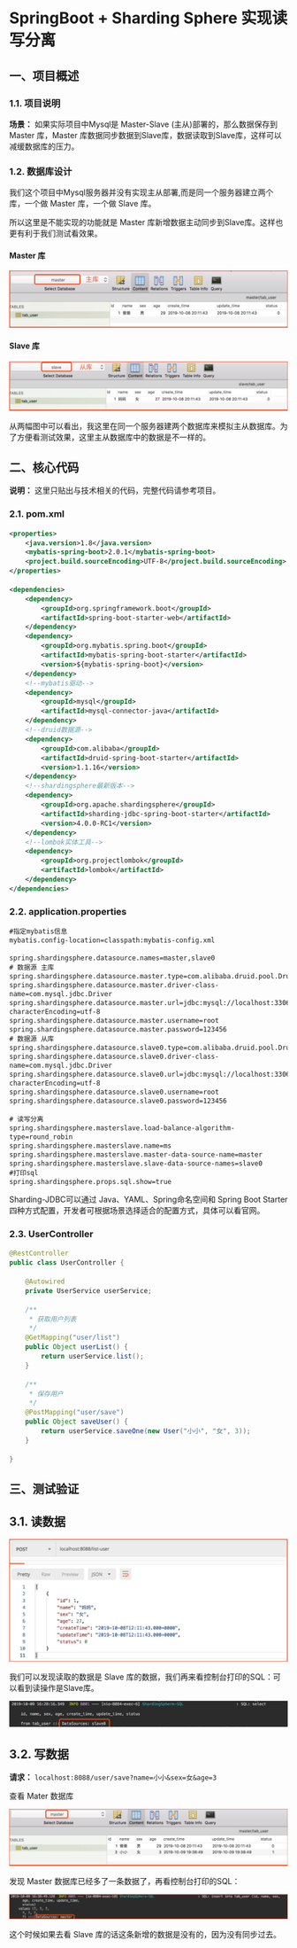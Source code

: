 # SpringBoot + Sharding Sphere 实现读写分离
## 一、项目概述
### 1.1. 项目说明
**场景：** 如果实际项目中Mysql是 Master-Slave (主从)部署的，那么数据保存到 Master 库，Master 库数据同步数据到Slave库，数据读取到Slave库，这样可以减缓数据库的压力。

### 1.2. 数据库设计
我们这个项目中Mysql服务器并没有实现主从部署,而是同一个服务器建立两个库，一个做 Master 库，一个做 Slave 库。

所以这里是不能实现的功能就是 Master 库新增数据主动同步到Slave库。这样也更有利于我们测试看效果。

#### Master 库
![img.png](../blog/image/img14.png)

#### Slave 库
![img.png](../blog/image/img15.png)

从两幅图中可以看出，我这里在同一个服务器建两个数据库来模拟主从数据库。为了方便看测试效果，这里主从数据库中的数据是不一样的。

## 二、核心代码
**说明：** 这里只贴出与技术相关的代码，完整代码请参考项目。

### 2.1. pom.xml
```xml
<properties>
    <java.version>1.8</java.version>
    <mybatis-spring-boot>2.0.1</mybatis-spring-boot>
    <project.build.sourceEncoding>UTF-8</project.build.sourceEncoding>
</properties>

<dependencies>
    <dependency>
        <groupId>org.springframework.boot</groupId>
        <artifactId>spring-boot-starter-web</artifactId>
    </dependency>
    <dependency>
        <groupId>org.mybatis.spring.boot</groupId>
        <artifactId>mybatis-spring-boot-starter</artifactId>
        <version>${mybatis-spring-boot}</version>
    </dependency>
    <!--mybatis驱动-->
    <dependency>
        <groupId>mysql</groupId>
        <artifactId>mysql-connector-java</artifactId>
    </dependency>
    <!--druid数据源-->
    <dependency>
        <groupId>com.alibaba</groupId>
        <artifactId>druid-spring-boot-starter</artifactId>
        <version>1.1.16</version>
    </dependency>
    <!--shardingsphere最新版本-->
    <dependency>
        <groupId>org.apache.shardingsphere</groupId>
        <artifactId>sharding-jdbc-spring-boot-starter</artifactId>
        <version>4.0.0-RC1</version>
    </dependency>
    <!--lombok实体工具-->
    <dependency>
        <groupId>org.projectlombok</groupId>
        <artifactId>lombok</artifactId>
    </dependency>
</dependencies>
```

### 2.2. application.properties
```properties
#指定mybatis信息
mybatis.config-location=classpath:mybatis-config.xml

spring.shardingsphere.datasource.names=master,slave0
# 数据源 主库
spring.shardingsphere.datasource.master.type=com.alibaba.druid.pool.DruidDataSource
spring.shardingsphere.datasource.master.driver-class-name=com.mysql.jdbc.Driver
spring.shardingsphere.datasource.master.url=jdbc:mysql://localhost:3306/master?characterEncoding=utf-8
spring.shardingsphere.datasource.master.username=root
spring.shardingsphere.datasource.master.password=123456
# 数据源 从库
spring.shardingsphere.datasource.slave0.type=com.alibaba.druid.pool.DruidDataSource
spring.shardingsphere.datasource.slave0.driver-class-name=com.mysql.jdbc.Driver
spring.shardingsphere.datasource.slave0.url=jdbc:mysql://localhost:3306/slave?characterEncoding=utf-8
spring.shardingsphere.datasource.slave0.username=root
spring.shardingsphere.datasource.slave0.password=123456

# 读写分离
spring.shardingsphere.masterslave.load-balance-algorithm-type=round_robin
spring.shardingsphere.masterslave.name=ms
spring.shardingsphere.masterslave.master-data-source-name=master
spring.shardingsphere.masterslave.slave-data-source-names=slave0
#打印sql
spring.shardingsphere.props.sql.show=true
```
Sharding-JDBC可以通过 Java、YAML、Spring命名空间和 Spring Boot Starter四种方式配置，开发者可根据场景选择适合的配置方式，具体可以看官网。

### 2.3. UserController
```java
@RestController
public class UserController {

    @Autowired
    private UserService userService;

    /**
     * 获取用户列表
     */
    @GetMapping("user/list")
    public Object userList() {
        return userService.list();
    }
    
    /**
     * 保存用户
     */
    @PostMapping("user/save")
    public Object saveUser() {
        return userService.saveOne(new User("小小", "女", 3));
    }
    
}
```

## 三、测试验证
## 3.1. 读数据

![img.png](../blog/image/img16.png)

我们可以发现读取的数据是 Slave 库的数据，我们再来看控制台打印的SQL：可以看到读操作是Slave库。

![img.png](../blog/image/img17.png)

## 3.2. 写数据
**请求：** 
`localhost:8088/user/save?name=小小&sex=女&age=3`

查看 Mater 数据库

![img.png](../blog/image/img18.png)

发现 Master 数据库已经多了一条数据了，再看控制台打印的SQL：

![img.png](../blog/image/img19.png)

这个时候如果去看 Slave 库的话这条新增的数据是没有的，因为没有同步过去。
